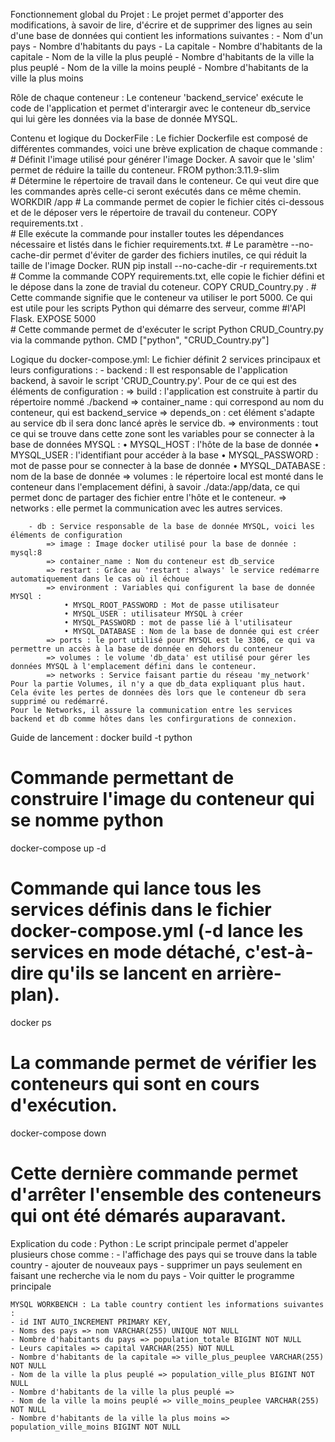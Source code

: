 Fonctionnement global du Projet :
 Le projet permet d'apporter des modifications, à savoir de lire, d'écrire et de supprimer des lignes au sein d'une base de données qui contient les informations suivantes :
    - Nom d'un pays
    - Nombre d'habitants du pays
    - La capitale
    - Nombre d'habitants de la capitale
    - Nom de la ville la plus peuplé
    - Nombre d'habitants de la ville la plus peuplé
    - Nom de la ville la moins peuplé
    - Nombre d'habitants de la ville la plus moins

Rôle de chaque conteneur :
Le conteneur 'backend_service' exécute le code de l'application et permet d'interargir avec le conteneur db_service qui lui gère les données via la base de donnée MYSQL.

Contenu et logique du DockerFile :
Le fichier Dockerfile est composé de différentes commandes, voici une brève explication de chaque commande :
    # Définit l'image utilisé pour générer l'image Docker. A savoir que le 'slim' permet de réduire la taille du conteneur.
    FROM python:3.11.9-slim  
    # Détermine le répertoire de travail dans le conteneur. Ce qui veut dire que les commandes après celle-ci seront exécutés dans ce même chemin.
    WORKDIR /app
    # La commande permet de copier le fichier cités ci-dessous et de le déposer vers le répertoire de travail du conteneur.
    COPY requirements.txt .  
    # Elle exécute la commande pour installer toutes les dépendances nécessaire et listés dans le fichier requirements.txt.
    # Le paramètre --no-cache-dir permet d'éviter de garder des fichiers inutiles, ce qui réduit la taille de l'image Docker.
    RUN pip install --no-cache-dir -r requirements.txt  
    # Comme la commande COPY requirements.txt, elle copie le fichier défini et le dépose dans la zone de travial du coteneur.
    COPY CRUD_Country.py . 
    # Cette commande signifie que le conteneur va utiliser le port 5000. Ce qui est utile pour les scripts Python qui démarre des serveur, comme #l'API Flask.
    EXPOSE 5000  
    # Cette commande permet de d'exécuter le script Python CRUD_Country.py via la commande python.
    CMD ["python", "CRUD_Country.py"]

Logique du docker-compose.yml:
    Le fichier définit 2 services principaux et leurs configurations :
        - backend : Il est responsable de l'application backend, à savoir le script 'CRUD_Country.py'. Pour de ce qui est des éléments de configuration :
            => build : l'application est construite à partir du répertoire nommé ./backend
            => container_name : qui correspond au nom du conteneur, qui est backend_service
            => depends_on : cet élément s'adapte au service db il sera donc lancé après le service db.
            => environments :  tout ce qui se trouve dans cette zone sont les variables pour se connecter à la base de données MYSQL :
                • MYSQL_HOST : l'hôte de la base de donnée
                • MYSQL_USER : l'identifiant pour accéder à la base
                • MYSQL_PASSWORD : mot de passe pour se connecter à la base de donnée
                • MYSQL_DATABASE : nom de la base de donnée
            => volumes : le répertoire local est monté dans le conteneur dans l'emplacement défini, à savoir ./data:/app/data, ce qui permet donc de partager des fichier entre l'hôte et le conteneur.
            => networks : elle permet la communication avec les autres services.

        - db : Service responsable de la base de donnée MYSQL, voici les éléments de configuration
            => image : Image docker utilisé pour la base de donnée : mysql:8
            => container_name : Nom du conteneur est db_service
            => restart : Grâce au 'restart : always' le service redémarre automatiquement dans le cas où il échoue
            => environment : Variables qui configurent la base de donnée MYSQl :
                • MYSQL_ROOT_PASSWORD : Mot de passe utilisateur
                • MYSQL_USER : utilisateur MYSQL à créer
                • MYSQL_PASSWORD : mot de passe lié à l'utilisateur
                • MYSQL_DATABASE : Nom de la base de donnée qui est créer
            => ports : le port utilisé pour MYSQL est le 3306, ce qui va permettre un accès à la base de donnée en dehors du conteneur
            => volumes : le volume 'db_data' est utilisé pour gérer les données MYSQL à l'emplacement défini dans le conteneur.
            => networks : Service faisant partie du réseau 'my_network'
    Pour la partie Volumes, il n'y a que db_data expliquant plus haut. Cela évite les pertes de données dès lors que le conteneur db sera supprimé ou redémarré.
    Pour le Networks, il assure la communication entre les services backend et db comme hôtes dans les confirgurations de connexion.

Guide de lancement :
docker build -t python
# Commande permettant de construire l'image du conteneur qui se nomme python
docker-compose up -d
# Commande qui lance tous les services définis dans le fichier docker-compose.yml (-d lance les services en mode détaché, c'est-à-dire qu'ils se lancent en arrière-plan).
docker ps
# La commande permet de vérifier les conteneurs qui sont en cours d'exécution.
docker-compose down
# Cette dernière commande permet d'arrêter l'ensemble des conteneurs qui ont été démarés auparavant.

Explication du code :
    Python : Le script principale permet d'appeler plusieurs chose comme :
        - l'affichage des pays qui se trouve dans la table country
        - ajouter de nouveaux pays
        - supprimer un pays seulement en faisant une recherche via le nom du pays
        - Voir quitter le programme principale

    MYSQL WORKBENCH : La table country contient les informations suivantes :
    - id INT AUTO_INCREMENT PRIMARY KEY,
    - Noms des pays => nom VARCHAR(255) UNIQUE NOT NULL
    - Nombre d'habitants du pays => population_totale BIGINT NOT NULL
    - Leurs capitales => capital VARCHAR(255) NOT NULL
    - Nombre d'habitants de la capitale => ville_plus_peuplee VARCHAR(255) NOT NULL
    - Nom de la ville la plus peuplé => population_ville_plus BIGINT NOT NULL
    - Nombre d'habitants de la ville la plus peuplé =>
    - Nom de la ville la moins peuplé => ville_moins_peuplee VARCHAR(255) NOT NULL
    - Nombre d'habitants de la ville la plus moins => population_ville_moins BIGINT NOT NULL
